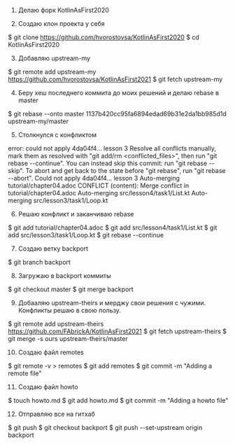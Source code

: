 1) Делаю форк KotlinAsFirst2020

2) Создаю клон проекта у себя

$ git clone https://github.com/hvorostovsa/KotlinAsFirst2020
$ cd KotlinAsFirst2020

3) Добавляю upstream-my

$ git remote add upstream-my https://github.com/hvorostovsa/KotlinAsFirst2021
$ git fetch upstream-my

4) Беру  хеш последнего коммита до моих решений и делаю rebase в master

 $ git rebase --onto master 1137b420cc95fa6894edad69b31e2da1bb985d1d upstream-my/master

5) Столкнулся с конфликтом 
 
error: could not apply 4da04f4... lesson 3
Resolve all conflicts manually, mark them as resolved with
"git add/rm <conflicted_files>", then run "git rebase --continue".
You can instead skip this commit: run "git rebase --skip".
To abort and get back to the state before "git rebase", run "git rebase --abort".
Could not apply 4da04f4... lesson 3
Auto-merging tutorial/chapter04.adoc
CONFLICT (content): Merge conflict in tutorial/chapter04.adoc
Auto-merging src/lesson4/task1/List.kt
Auto-merging src/lesson3/task1/Loop.kt

6) Решаю конфликт и заканчиваю rebase

$ git add tutorial/chapter04.adoc
$ git add src/lesson4/task1/List.kt
$ git add src/lesson3/task1/Loop.kt
$ git rebase --continue

7) Создаю ветку backport 

$ git branch backport

8) Загружаю в backport коммиты

$ git checkout master
$ git merge backport

9) Добааляю upstream-theirs и мерджу свои решения с чужими. 
Конфликты решаю в свою пользу.

$ git remote add upstream-theirs https://github.com/FAbrickA/KotlinAsFirst2021
$ git fetch upstream-theirs
$ git merge -s ours upstream-theirs/master

10) Создаю файл remotes

$ git remote -v > remotes
$ git add remotes
$ git commit -m "Adding a remote file"

11) Создаю файл howto

$ touch howto.md
$ git add howto.md
$ git commit -m "Adding a howto file"

12) Отправляю все на гитхаб

$ git push
$ git checkout backport
$ git push --set-upstream origin backport